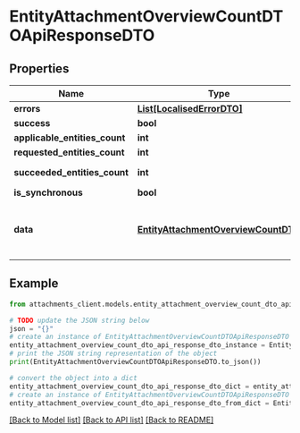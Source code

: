 # EntityAttachmentOverviewCountDTOApiResponseDTO


## Properties

Name | Type | Description | Notes
------------ | ------------- | ------------- | -------------
**errors** | [**List[LocalisedErrorDTO]**](LocalisedErrorDTO.md) |  | [optional] 
**success** | **bool** |  | [optional] 
**applicable_entities_count** | **int** |  | [optional] 
**requested_entities_count** | **int** |  | [optional] 
**succeeded_entities_count** | **int** |  | [optional] [readonly] 
**is_synchronous** | **bool** |  | [optional] 
**data** | [**EntityAttachmentOverviewCountDTO**](EntityAttachmentOverviewCountDTO.md) | The updated entity in case of modifications or creation | [optional] 

## Example

```python
from attachments_client.models.entity_attachment_overview_count_dto_api_response_dto import EntityAttachmentOverviewCountDTOApiResponseDTO

# TODO update the JSON string below
json = "{}"
# create an instance of EntityAttachmentOverviewCountDTOApiResponseDTO from a JSON string
entity_attachment_overview_count_dto_api_response_dto_instance = EntityAttachmentOverviewCountDTOApiResponseDTO.from_json(json)
# print the JSON string representation of the object
print(EntityAttachmentOverviewCountDTOApiResponseDTO.to_json())

# convert the object into a dict
entity_attachment_overview_count_dto_api_response_dto_dict = entity_attachment_overview_count_dto_api_response_dto_instance.to_dict()
# create an instance of EntityAttachmentOverviewCountDTOApiResponseDTO from a dict
entity_attachment_overview_count_dto_api_response_dto_from_dict = EntityAttachmentOverviewCountDTOApiResponseDTO.from_dict(entity_attachment_overview_count_dto_api_response_dto_dict)
```
[[Back to Model list]](../README.md#documentation-for-models) [[Back to API list]](../README.md#documentation-for-api-endpoints) [[Back to README]](../README.md)


